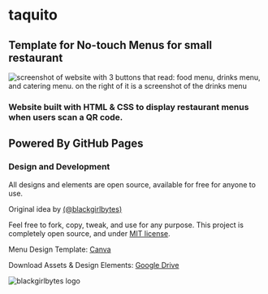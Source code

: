# taquito

## Template for No-touch Menus for small restaurant

![screenshot of website with 3 buttons that read: food menu, drinks menu, and catering menu. on the right of it is a screenshot of the drinks menu](https://user-images.githubusercontent.com/22990146/182385358-364d812f-a5a8-48ad-9ac7-3bf9e14d9614.png)

### Website built with HTML & CSS to display restaurant menus when users scan a QR code.

## Powered By GitHub Pages


### Design and Development
All designs and elements are open source, available for free for anyone to use.

Original idea by [(@blackgirlbytes)](https://github.com/blackgirlbytes)

Feel free to fork, copy, tweak, and use for any purpose. This project is completely open source, and under [MIT license](https://github.com/irvmo/taquito/blob/main/LICENSE). 

Menu Design Template: [Canva](https://www.canva.com/design/DAFGhaCejFw/zy2w9ZjXJBZ3NssSdfhpTw/view?utm_content=DAFGhaCejFw&utm_campaign=designshare&utm_medium=link2&utm_source=sharebutton)

Download Assets & Design Elements: [Google Drive](https://drive.google.com/drive/u/0/folders/12vHecd82FiiphDGSpwRA8cndsdzDy5QG)

![blackgirlbytes logo](https://user-images.githubusercontent.com/22990146/182384548-5af4d85e-3439-449a-bac4-6b213eb6b18c.png)



